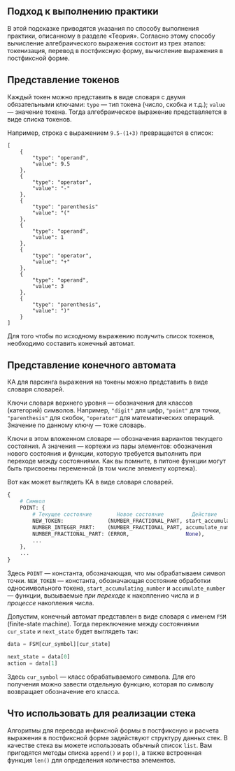 ## Подход к выполнению практики

В этой подсказке приводятся указания по способу выполнения практики, описанному в разделе «Теория». Согласно этому способу вычисление алгебраического выражения состоит из трех этапов: токенизация, перевод в постфиксную форму, вычисление выражения в постфиксной форме.

## Представление токенов

Каждый токен можно представить в виде словаря с двумя обязательными ключами: `type` — тип токена (число, скобка и т.д.); `value` — значение токена. Тогда алгебраическое выражение представляется в виде списка токенов.


Например, строка с выражением `9.5-(1+3)` превращается в список:

```
[
    {
        "type": "operand",
        "value": 9.5
    },
    {
        "type": "operator",
        "value": "-"
    },
    {
        "type": "parenthesis"
        "value": "("
    },
    {
        "type": "operand",
        "value": 1
    },
    {
        "type": "operator",
        "value": "+"
    },
    {
        "type": "operand",
        "value": 3
    },
    {
        "type": "parenthesis",
        "value": ")"
    }
]
```

Для того чтобы по исходному выражению получить список токенов, необходимо составить конечный автомат.

## Представление конечного автомата

КА для парсинга выражения на токены можно представить в виде словаря словарей.

Ключи словаря верхнего уровня — обозначения для классов (категорий) символов. Например, `"digit"` для цифр, `"point"` для точки, `"parenthesis"` для скобок, `"operator"` для математических операций. Значение по данному ключу — тоже словарь.

Ключи в этом вложенном словаре  — обозначения вариантов текущего состояния. А значения — кортежи из пары элементов: обозначения нового состояния и функции, которую требуется выполнить при переходе между состояниями. Как вы помните, в питоне функции могут быть присвоены переменной (в том числе элементу кортежа).

Вот как может выглядеть КА в виде словаря словарей.

```python
{
    # Символ
    POINT: {
        # Текущее состояние        Новое состояние         Действие
        NEW_TOKEN:              (NUMBER_FRACTIONAL_PART, start_accumulating_number),
        NUMBER_INTEGER_PART:    (NUMBER_FRACTIONAL_PART, accumulate_number),
        NUMBER_FRACTIONAL_PART: (ERROR,                  None),
        ...
    },
    ...
}
```

Здесь `POINT` — константа, обозначающая, что мы обрабатываем символ точки. `NEW_TOKEN` — константа, обозначающая состояние обработки односимвольного токена, `start_accumulating_number` и `accumulate_number` — функции, вызываемые *при переходе* к накоплению числа и *в процессе* накопления числа.

Допустим, конечный автомат представлен в виде словаря с именем `FSM` (finite-state machine). Тогда переключение между состояниями `cur_state` и `next_state` будет выглядеть так:

```python
data = FSM[cur_symbol][cur_state]

next_state = data[0]
action = data[1]
```

Здесь `cur_symbol` — класс обрабатываемого символа. Для его получения можно завести отдельную функцию, которая по символу возвращает обозначение его класса.


## Что использовать для реализации стека

Алгоритмы для перевода инфиксной формы в постфиксную и расчета выражения в постфиксной форме задействуют структуру данных стек. В качестве стека вы можете использовать обычный список `list`. Вам пригодятся методы списка `append()` и `pop()`, а также встроенная функция `len()` для определения количества элементов.
